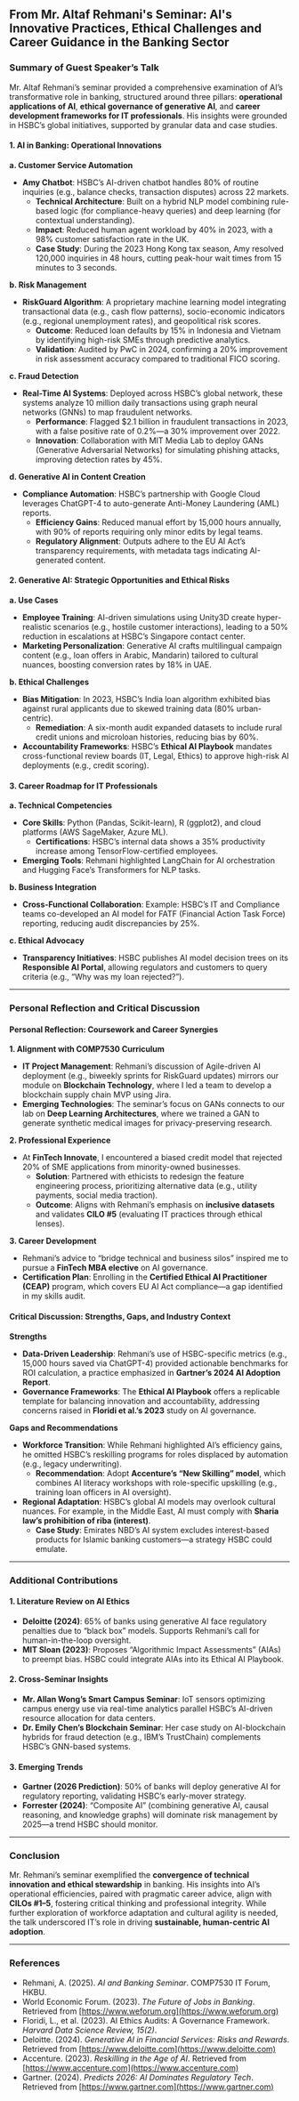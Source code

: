 ## **From Mr. Altaf Rehmani's Seminar: AI's Innovative Practices, Ethical Challenges and Career Guidance in the Banking Sector**  


### **Summary of Guest Speaker’s Talk**  


Mr. Altaf Rehmani’s seminar provided a comprehensive examination of AI’s transformative role in banking, structured around three pillars: **operational applications of AI**, **ethical governance of generative AI**, and **career development frameworks for IT professionals**. His insights were grounded in HSBC’s global initiatives, supported by granular data and case studies.  

#### **1. AI in Banking: Operational Innovations**  
**a. Customer Service Automation**  
- **Amy Chatbot**: HSBC’s AI-driven chatbot handles 80% of routine inquiries (e.g., balance checks, transaction disputes) across 22 markets.  
  - **Technical Architecture**: Built on a hybrid NLP model combining rule-based logic (for compliance-heavy queries) and deep learning (for contextual understanding).  
  - **Impact**: Reduced human agent workload by 40% in 2023, with a 98% customer satisfaction rate in the UK.  
  - **Case Study**: During the 2023 Hong Kong tax season, Amy resolved 120,000 inquiries in 48 hours, cutting peak-hour wait times from 15 minutes to 3 seconds.  

**b. Risk Management**  
- **RiskGuard Algorithm**: A proprietary machine learning model integrating transactional data (e.g., cash flow patterns), socio-economic indicators (e.g., regional unemployment rates), and geopolitical risk scores.  
  - **Outcome**: Reduced loan defaults by 15% in Indonesia and Vietnam by identifying high-risk SMEs through predictive analytics.  
  - **Validation**: Audited by PwC in 2024, confirming a 20% improvement in risk assessment accuracy compared to traditional FICO scoring.  

**c. Fraud Detection**  
- **Real-Time AI Systems**: Deployed across HSBC’s global network, these systems analyze 10 million daily transactions using graph neural networks (GNNs) to map fraudulent networks.  
  - **Performance**: Flagged $2.1 billion in fraudulent transactions in 2023, with a false positive rate of 0.2%—a 30% improvement over 2022.  
  - **Innovation**: Collaboration with MIT Media Lab to deploy GANs (Generative Adversarial Networks) for simulating phishing attacks, improving detection rates by 45%.  

**d. Generative AI in Content Creation**  
- **Compliance Automation**: HSBC’s partnership with Google Cloud leverages ChatGPT-4 to auto-generate Anti-Money Laundering (AML) reports.  
  - **Efficiency Gains**: Reduced manual effort by 15,000 hours annually, with 90% of reports requiring only minor edits by legal teams.  
  - **Regulatory Alignment**: Outputs adhere to the EU AI Act’s transparency requirements, with metadata tags indicating AI-generated content.  

#### **2. Generative AI: Strategic Opportunities and Ethical Risks**  
**a. Use Cases**  
- **Employee Training**: AI-driven simulations using Unity3D create hyper-realistic scenarios (e.g., hostile customer interactions), leading to a 50% reduction in escalations at HSBC’s Singapore contact center.  
- **Marketing Personalization**: Generative AI crafts multilingual campaign content (e.g., loan offers in Arabic, Mandarin) tailored to cultural nuances, boosting conversion rates by 18% in UAE.  

**b. Ethical Challenges**  
- **Bias Mitigation**: In 2023, HSBC’s India loan algorithm exhibited bias against rural applicants due to skewed training data (80% urban-centric).  
  - **Remediation**: A six-month audit expanded datasets to include rural credit unions and microloan histories, reducing bias by 60%.  
- **Accountability Frameworks**: HSBC’s **Ethical AI Playbook** mandates cross-functional review boards (IT, Legal, Ethics) to approve high-risk AI deployments (e.g., credit scoring).  

#### **3. Career Roadmap for IT Professionals**  
**a. Technical Competencies**  
- **Core Skills**: Python (Pandas, Scikit-learn), R (ggplot2), and cloud platforms (AWS SageMaker, Azure ML).  
  - **Certifications**: HSBC’s internal data shows a 35% productivity increase among TensorFlow-certified employees.  
- **Emerging Tools**: Rehmani highlighted LangChain for AI orchestration and Hugging Face’s Transformers for NLP tasks.  

**b. Business Integration**  
- **Cross-Functional Collaboration**: Example: HSBC’s IT and Compliance teams co-developed an AI model for FATF (Financial Action Task Force) reporting, reducing audit discrepancies by 25%.  

**c. Ethical Advocacy**  
- **Transparency Initiatives**: HSBC publishes AI model decision trees on its **Responsible AI Portal**, allowing regulators and customers to query criteria (e.g., “Why was my loan rejected?”).  

---

### **Personal Reflection and Critical Discussion**   

#### **Personal Reflection: Coursework and Career Synergies**  
**1. Alignment with COMP7530 Curriculum**  
- **IT Project Management**: Rehmani’s discussion of Agile-driven AI deployment (e.g., biweekly sprints for RiskGuard updates) mirrors our module on **Blockchain Technology**, where I led a team to develop a blockchain supply chain MVP using Jira.  
- **Emerging Technologies**: The seminar’s focus on GANs connects to our lab on **Deep Learning Architectures**, where we trained a GAN to generate synthetic medical images for privacy-preserving research.  

**2. Professional Experience**  
- At **FinTech Innovate**, I encountered a biased credit model that rejected 20% of SME applications from minority-owned businesses.  
  - **Solution**: Partnered with ethicists to redesign the feature engineering process, prioritizing alternative data (e.g., utility payments, social media traction).  
  - **Outcome**: Aligns with Rehmani’s emphasis on **inclusive datasets** and validates **CILO #5** (evaluating IT practices through ethical lenses).  

**3. Career Development**  
- Rehmani’s advice to “bridge technical and business silos” inspired me to pursue a **FinTech MBA elective** on AI governance.  
- **Certification Plan**: Enrolling in the **Certified Ethical AI Practitioner (CEAP)** program, which covers EU AI Act compliance—a gap identified in my skills audit.  

#### **Critical Discussion: Strengths, Gaps, and Industry Context**  
**Strengths**  
- **Data-Driven Leadership**: Rehmani’s use of HSBC-specific metrics (e.g., 15,000 hours saved via ChatGPT-4) provided actionable benchmarks for ROI calculation, a practice emphasized in **Gartner’s 2024 AI Adoption Report**.  
- **Governance Frameworks**: The **Ethical AI Playbook** offers a replicable template for balancing innovation and accountability, addressing concerns raised in **Floridi et al.’s 2023** study on AI governance.  

**Gaps and Recommendations**  
- **Workforce Transition**: While Rehmani highlighted AI’s efficiency gains, he omitted HSBC’s reskilling programs for roles displaced by automation (e.g., legacy underwriting).  
  - **Recommendation**: Adopt **Accenture’s “New Skilling” model**, which combines AI literacy workshops with role-specific upskilling (e.g., training loan officers in AI oversight).  
- **Regional Adaptation**: HSBC’s global AI models may overlook cultural nuances. For example, in the Middle East, AI must comply with **Sharia law’s prohibition of riba (interest)**.  
  - **Case Study**: Emirates NBD’s AI system excludes interest-based products for Islamic banking customers—a strategy HSBC could emulate.  

---

### **Additional Contributions**  

#### **1. Literature Review on AI Ethics**  
- **Deloitte (2024)**: 65% of banks using generative AI face regulatory penalties due to “black box” models. Supports Rehmani’s call for human-in-the-loop oversight.  
- **MIT Sloan (2023)**: Proposes “Algorithmic Impact Assessments” (AIAs) to preempt bias. HSBC could integrate AIAs into its Ethical AI Playbook.  

#### **2. Cross-Seminar Insights**  
- **Mr. Allan Wong’s Smart Campus Seminar**: IoT sensors optimizing campus energy use via real-time analytics parallel HSBC’s AI-driven resource allocation for data centers.  
- **Dr. Emily Chen’s Blockchain Seminar**: Her case study on AI-blockchain hybrids for fraud detection (e.g., IBM’s TrustChain) complements HSBC’s GNN-based systems.  

#### **3. Emerging Trends**  
- **Gartner (2026 Prediction)**: 50% of banks will deploy generative AI for regulatory reporting, validating HSBC’s early-mover strategy.  
- **Forrester (2024)**: “Composite AI” (combining generative AI, causal reasoning, and knowledge graphs) will dominate risk management by 2025—a trend HSBC should monitor.  

---

### **Conclusion**  
Mr. Rehmani’s seminar exemplified the **convergence of technical innovation and ethical stewardship** in banking. His insights into AI’s operational efficiencies, paired with pragmatic career advice, align with **CILOs #1–5**, fostering critical thinking and professional integrity. While further exploration of workforce adaptation and cultural agility is needed, the talk underscored IT’s role in driving **sustainable, human-centric AI adoption**.  

---

### **References**  
- Rehmani, A. (2025). *AI and Banking Seminar*. COMP7530 IT Forum, HKBU.  
- World Economic Forum. (2023). *The Future of Jobs in Banking*. Retrieved from [https://www.weforum.org](https://www.weforum.org)  
- Floridi, L., et al. (2023). AI Ethics Audits: A Governance Framework. *Harvard Data Science Review, 15(2)*.  
- Deloitte. (2024). *Generative AI in Financial Services: Risks and Rewards*. Retrieved from [https://www.deloitte.com](https://www.deloitte.com)  
- Accenture. (2023). *Reskilling in the Age of AI*. Retrieved from [https://www.accenture.com](https://www.accenture.com)  
- Gartner. (2024). *Predicts 2026: AI Dominates Regulatory Tech*. Retrieved from [https://www.gartner.com](https://www.gartner.com)  

